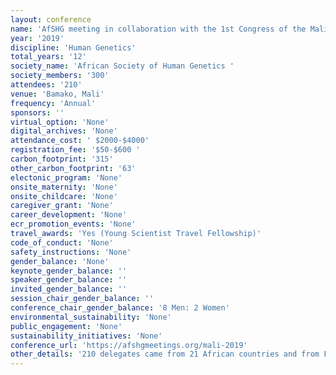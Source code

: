 ```yaml
---
layout: conference 
name: 'AfSHG meeting in collaboration with the 1st Congress of the Malian Society of Human Genetics meeting'
year: '2019'
discipline: 'Human Genetics'
total_years: '12'
society_name: 'African Society of Human Genetics '
society_members: '300'
attendees: '210'
venue: 'Bamako, Mali'
frequency: 'Annual'
sponsors: ''
virtual_option: 'None'
digital_archives: 'None'
attendance_cost: ' $2000-$4000'
registration_fee: '$50-$600 '
carbon_footprint: '315'
other_carbon_footprint: '63'
electonic_program: 'None'
onsite_maternity: 'None'
onsite_childcare: 'None'
caregiver_grant: 'None'
career_development: 'None'
ecr_promotion_events: 'None'
travel_awards: 'Yes (Young Scientist Travel Fellowship)'
code_of_conduct: 'None'
safety_instructions: 'None'
gender_balance: 'None'
keynote_gender_balance: ''
speaker_gender_balance: ''
invited_gender_balance: ''
session_chair_gender_balance: ''
conference_chair_gender_balance: '8 Men: 2 Women'
environmental_sustainability: 'None'
public_engagement: 'None'
sustainability_initiatives: 'None'
conference_url: 'https://afshgmeetings.org/mali-2019'
other_details: '210 delegates came from 21 African countries and from France, Switzerland, UK, UAE, Canada and the USA: https://www.ncbi.nlm.nih.gov/pmc/articles/PMC5870411/'
---
```

